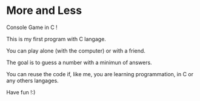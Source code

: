 # More and Less

Console Game in C !

This is my first program with C langage.

You can play alone (with the computer) or with a friend.

The goal is to guess a number with a minimun of answers.

You can reuse the code if, like me, you are learning programmation, in C or any others langages.

Have fun !:)
